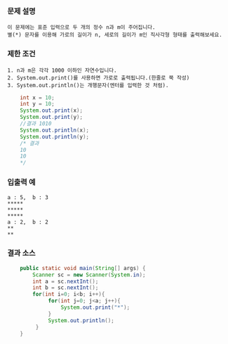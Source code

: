 ### 문제 설명
    이 문제에는 표준 입력으로 두 개의 정수 n과 m이 주어집니다.
    별(*) 문자를 이용해 가로의 길이가 n, 세로의 길이가 m인 직사각형 형태를 출력해보세요.

### 제한 조건
    1. n과 m은 각각 1000 이하인 자연수입니다.
    2. System.out.print()를 사용하면 가로로 출력됩니다.(한줄로 쭉 작성)
    3. System.out.println()는 개행문자(엔터를 입력한 것 처럼).
```java
    int x = 10;
    int y = 10;
    System.out.print(x);
    System.out.print(y);
    //결과 1010
    System.out.println(x);
    System.out.println(y);
    /* 결과
    10
    10
    */
```
### 입출력 예
    a : 5,  b : 3 
    *****
    *****
    *****
    a : 2,  b : 2 
    **
    **
### 결과 소스
```java
    public static void main(String[] args) {
        Scanner sc = new Scanner(System.in);
        int a = sc.nextInt();
        int b = sc.nextInt();
        for(int i=0; i<b; i++){
			 for(int j=0; j<a; j++){
				 System.out.print("*");
			 }
			 System.out.println();
		 }
    }
```